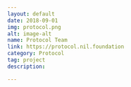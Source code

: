 ```yaml
---
layout: default
date: 2018-09-01
img: protocol.png
alt: image-alt
name: Protocol Team
link: https://protocol.nil.foundation
category: Protocol
tag: project
description: 

---
```

